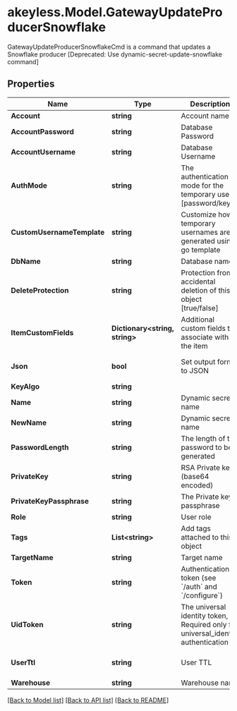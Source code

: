 # akeyless.Model.GatewayUpdateProducerSnowflake
GatewayUpdateProducerSnowflakeCmd is a command that updates a Snowflake producer [Deprecated: Use dynamic-secret-update-snowflake command]

## Properties

Name | Type | Description | Notes
------------ | ------------- | ------------- | -------------
**Account** | **string** | Account name | [optional] 
**AccountPassword** | **string** | Database Password | [optional] 
**AccountUsername** | **string** | Database Username | [optional] 
**AuthMode** | **string** | The authentication mode for the temporary user [password/key] | [optional] [default to "password"]
**CustomUsernameTemplate** | **string** | Customize how temporary usernames are generated using go template | [optional] 
**DbName** | **string** | Database name | [optional] 
**DeleteProtection** | **string** | Protection from accidental deletion of this object [true/false] | [optional] 
**ItemCustomFields** | **Dictionary&lt;string, string&gt;** | Additional custom fields to associate with the item | [optional] 
**Json** | **bool** | Set output format to JSON | [optional] [default to false]
**KeyAlgo** | **string** |  | [optional] 
**Name** | **string** | Dynamic secret name | 
**NewName** | **string** | Dynamic secret name | [optional] 
**PasswordLength** | **string** | The length of the password to be generated | [optional] 
**PrivateKey** | **string** | RSA Private key (base64 encoded) | [optional] 
**PrivateKeyPassphrase** | **string** | The Private key passphrase | [optional] 
**Role** | **string** | User role | [optional] 
**Tags** | **List&lt;string&gt;** | Add tags attached to this object | [optional] 
**TargetName** | **string** | Target name | [optional] 
**Token** | **string** | Authentication token (see &#x60;/auth&#x60; and &#x60;/configure&#x60;) | [optional] 
**UidToken** | **string** | The universal identity token, Required only for universal_identity authentication | [optional] 
**UserTtl** | **string** | User TTL | [optional] [default to "24h"]
**Warehouse** | **string** | Warehouse name | [optional] 

[[Back to Model list]](../README.md#documentation-for-models) [[Back to API list]](../README.md#documentation-for-api-endpoints) [[Back to README]](../README.md)

